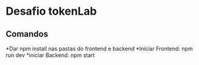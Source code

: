# Desafio tokenLab

## Comandos
*Dar npm install nas pastas do frontend e backend
*Iniciar Frontend: npm run dev
*iniciar Backend: npm start